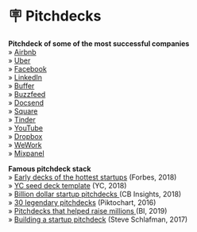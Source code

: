 # 🪧 Pitchdecks

**Pitchdeck of some of the most successful companies**  
» [Airbnb](https://slidebean.com/templates/airbnb-pitch-deck)  
» [Uber](https://slidebean.com/templates/uber-pitch-deck)  
» [Facebook](https://slidebean.com/templates/facebook-pitch-deck)  
» [LinkedIn](http://www.slideshare.net/webjoe/linkedin-deck-27367069)  
» [Buffer](http://www.slideshare.net/Bufferapp/buffer-seedrounddeck)  
» [Buzzfeed](https://qz.com/389752/here-is-buzzfeeds-first-pitch-deck-to-investors-in-2008/)  
» [Docsend](https://docsend.com/view/n43v89r)  
» [Square](https://www.slideshare.net/pitchenvy/square-pitch-deck)  
» [Tinder](http://www.slideshare.net/ryangum/tinder-pitch-deck)  
» [YouTube](http://www.slideshare.net/AlexanderJarvis/youtube-pitch-deck)  
» [Dropbox](https://www.cbinsights.com/research/billion-dollar-startup-pitch-decks/#drop)  
» [WeWork](http://www.slideshare.net/AlexanderJarvis/wework-pitch-deck-55170129)  
» [Mixpanel](https://www.slideshare.net/metrics1/mixpanel-our-pitch-deck-that-we-used-to-raise-65m)  
  
**Famous pitchdeck stack**  
» [Early decks of the hottest startups](https://www.forbes.com/sites/alejandrocremades/2018/07/03/best-pitch-decks-the-early-stage-pitch-decks-of-the-hottest-funded-startups/) \(Forbes, 2018\)  
» [YC seed deck template](https://blog.ycombinator.com/intro-to-the-yc-seed-deck/) \(YC, 2018\)  
» [Billion dollar startup pitchdecks ](https://www.cbinsights.com/research/billion-dollar-startup-pitch-decks/)\(CB Insights, 2018\)  
» [30 legendary pitchdecks](https://piktochart.com/blog/startup-pitch-decks-what-you-can-learn) \(Piktochart, 2016\)  
» [Pitchdecks that helped raise millions ](https://www.businessinsider.nl/pitch-decks-that-helped-hot-startups-raise-millions-2019-4)\(BI, 2019\)  
» [Building a startup pitchdeck](https://www.slideshare.net/schlaf/startup-pitch-decks) \(Steve Schlafman, 2017\)


